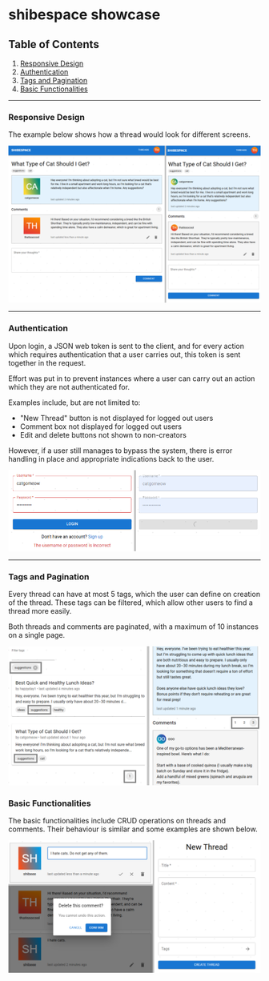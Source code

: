 # shibespace showcase

## Table of Contents

1. [Responsive Design](#responsive-design)
2. [Authentication](#authentication)
3. [Tags and Pagination](#tags-and-pagination)
4. [Basic Functionalities](#basic-functionalities)

---

### Responsive Design

The example below shows how a thread would look for different screens.

![responsive.png](/client/src/assets/responsive.png)

---

### Authentication

Upon login, a JSON web token is sent to the client, and for every action which requires authentication that a user carries out, this token is sent together in the request.

Effort was put in to prevent instances where a user can carry out an action which they are not authenticated for.

Examples include, but are not limited to:

- "New Thread" button is not displayed for logged out users
- Comment box not displayed for logged out users
- Edit and delete buttons not shown to non-creators

However, if a user still manages to bypass the system, there is error handling in place and appropriate indications back to the user.

![authentication.png](/client/src/assets/authentication.png)

---

### Tags and Pagination

Every thread can have at most 5 tags, which the user can define on creation of the thread. These tags can be filtered, which allow other users to find a thread more easily.

Both threads and comments are paginated, with a maximum of 10 instances on a single page.

![tags-and-pagination.png](/client/src/assets/tags-and-pagination.png)

### Basic Functionalities

The basic functionalities include CRUD operations on threads and comments. Their behaviour is similar and some examples are shown below.

![basic-functionalities.png](/client/src/assets/basic-functionalities.png)
